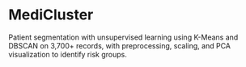 # MediCluster

Patient segmentation with unsupervised learning using K-Means and DBSCAN on 3,700+ records, with preprocessing, scaling, and PCA visualization to identify risk
groups.
